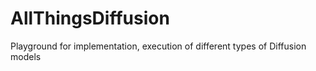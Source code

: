 # AllThingsDiffusion
Playground for implementation, execution of different types of Diffusion models
